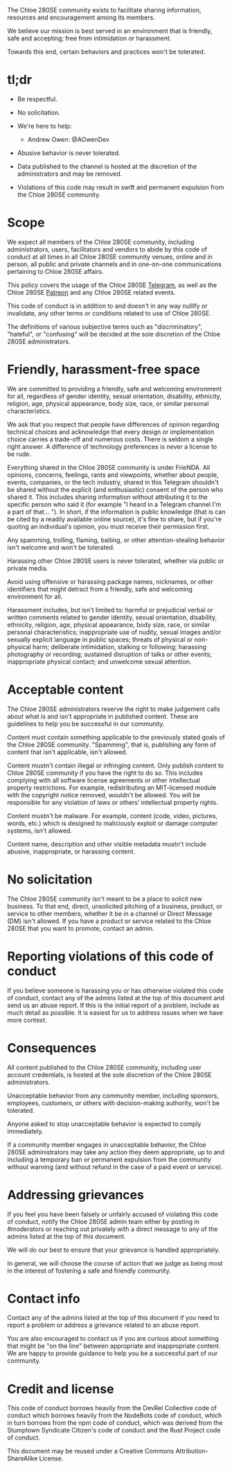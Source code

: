 The Chloe 280SE community exists to facilitate sharing information, resources and encouragement among its members.

We believe our mission is best served in an environment that is friendly, safe and accepting; free from intimidation or harassment.

Towards this end, certain behaviors and practices won't be tolerated.

# tl;dr
* Be respectful.
* No solicitation.
* We're here to help:
  - Andrew Owen: @AOwenDev

* Abusive behavior is never tolerated.
* Data published to the channel is hosted at the discretion of the administrators and may be removed.
* Violations of this code may result in swift and permanent expulsion from the Chloe 280SE community.

# Scope
We expect all members of the Chloe 280SE community, including administrators, users, facilitators and vendors to abide by this code of conduct at all times in all Chloe 280SE community venues, online and in person, all public and private channels and in one-on-one communications pertaining to Chloe 280SE affairs.

This policy covers the usage of the Chloe 280SE [Telegram](https://t.me/chloe280seug), as well as the Chloe 280SE [Patreon](https://www.patreon.com/chloe280se) and any Chloe 280SE related events.

This code of conduct is in addition to and doesn't in any way nullify or invalidate, any other terms or conditions related to use of Chloe 280SE.

The definitions of various subjective terms such as "discriminatory", "hateful", or "confusing" will be decided at the sole discretion of the Chloe 280SE administrators.

# Friendly, harassment-free space
We are committed to providing a friendly, safe and welcoming environment for all, regardless of gender identity, sexual orientation, disability, ethnicity, religion, age, physical appearance, body size, race, or similar personal characteristics.

We ask that you respect that people have differences of opinion regarding technical choices and acknowledge that every design or implementation choice carries a trade-off and numerous costs. There is seldom a single right answer. A difference of technology preferences is never a license to be rude.

Everything shared in the Chloe 280SE community is under FrieNDA. All opinions, concerns, feelings, rants and viewpoints, whether about people, events, companies, or the tech industry, shared in this Telegram shouldn't be shared without the explicit (and enthusiastic) consent of the person who shared it. This includes sharing information without attributing it to the specific person who said it (for example "I heard in a Telegram channel I'm a part of that... "). In short, if the information is public knowledge (that is can be cited by a readily available online source), it's fine to share, but if you're quoting an individual's opinion, you must receive their permission first.

Any spamming, trolling, flaming, baiting, or other attention-stealing behavior isn't welcome and won't be tolerated.

Harassing other Chloe 280SE users is never tolerated, whether via public or private media.

Avoid using offensive or harassing package names, nicknames, or other identifiers that might detract from a friendly, safe and welcoming environment for all.

Harassment includes, but isn't limited to: harmful or prejudicial verbal or written comments related to gender identity, sexual orientation, disability, ethnicity, religion, age, physical appearance, body size, race, or similar personal characteristics; inappropriate use of nudity, sexual images and/or sexually explicit language in public spaces; threats of physical or non-physical harm; deliberate intimidation, stalking or following; harassing photography or recording; sustained disruption of talks or other events; inappropriate physical contact; and unwelcome sexual attention.

# Acceptable content
The Chloe 280SE administrators reserve the right to make judgement calls about what is and isn't appropriate in published content. These are guidelines to help you be successful in our community.

Content must contain something applicable to the previously stated goals of the Chloe 280SE community. "Spamming", that is, publishing any form of content that isn't applicable, isn't allowed.

Content mustn't contain illegal or infringing content. Only publish content to Chloe 280SE community if you have the right to do so. This includes complying with all software license agreements or other intellectual property restrictions. For example, redistributing an MIT-licensed module with the copyright notice removed, wouldn't be allowed. You will be responsible for any violation of laws or others’ intellectual property rights.

Content mustn't be malware. For example, content (code, video, pictures, words, etc.) which is designed to maliciously exploit or damage computer systems, isn't allowed.

Content name, description and other visible metadata mustn't include abusive, inappropriate, or harassing content.

# No solicitation
The Chloe 280SE community isn't meant to be a place to solicit new business.
To that end, direct, unsolicited pitching of a business, product, or service to other members, whether it be in a channel or Direct Message (DM) isn't allowed.
If you have a product or service related to the Chloe 280SE that you want to promote, contact an admin.

# Reporting violations of this code of conduct
If you believe someone is harassing you or has otherwise violated this code of conduct, contact any of the admins listed at the top of this document and send us an abuse report. If this is the initial report of a problem, include as much detail as possible. It is easiest for us to address issues when we have more context.

# Consequences
All content published to the Chloe 280SE community, including user account credentials, is hosted at the sole discretion of the Chloe 280SE administrators.

Unacceptable behavior from any community member, including sponsors, employees, customers, or others with decision-making authority, won't be tolerated.

Anyone asked to stop unacceptable behavior is expected to comply immediately.

If a community member engages in unacceptable behavior, the Chloe 280SE administrators may take any action they deem appropriate, up to and including a temporary ban or permanent expulsion from the community without warning (and without refund in the case of a paid event or service).

# Addressing grievances
If you feel you have been falsely or unfairly accused of violating this code of conduct, notify the Chloe 280SE admin team either by posting in #moderators or reaching out privately with a direct message to any of the admins listed at the top of this document.

We will do our best to ensure that your grievance is handled appropriately.

In general, we will choose the course of action that we judge as being most in the interest of fostering a safe and friendly community.

# Contact info
Contact any of the admins listed at the top of this document if you need to report a problem or address a grievance related to an abuse report.

You are also encouraged to contact us if you are curious about something that might be "on the line" between appropriate and inappropriate content. We are happy to provide guidance to help you be a successful part of our community.

# Credit and license
This code of conduct borrows heavily from the DevRel Collective code of conduct which borrows heavily from the NodeBots code of conduct, which in turn borrows from the npm code of conduct, which was derived from the Stumptown Syndicate Citizen's code of conduct and the Rust Project code of conduct.

This document may be reused under a Creative Commons Attribution-ShareAlike License.
